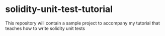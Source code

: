 # solidity-unit-test-tutorial
This repository will contain a sample project to accompany my tutorial that teaches how to write solidity unit tests
